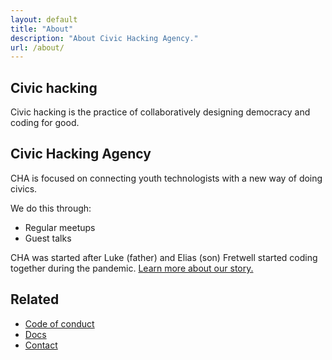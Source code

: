 ```yaml
---
layout: default
title: "About"
description: "About Civic Hacking Agency."
url: /about/
---
```


## Civic hacking

Civic hacking is the practice of collaboratively designing democracy and coding for good. 

## Civic Hacking Agency

CHA is focused on connecting youth technologists with a new way of doing civics.

We do this through:

* Regular meetups
* Guest talks

CHA was started after Luke (father) and Elias (son) Fretwell started coding together during the pandemic. [Learn more about our story.](https://www.govtech.com/civic/a-young-civic-hacker-could-be-the-next-generation-of-gov-tech)

## Related

* [Code of conduct](https://civichackingagency.github.io/docs/conduct)
* [Docs](https://civichackingagency.github.io/docs/)
* [Contact](https://civichackingagency.github.io/docs/contact)

